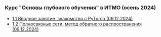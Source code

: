 ### Курс "Основы глубокого обучения" в ИТМО (осень 2024)
- [1.1 Вводное занятие, знакомство с PyTorch (06.12.2024)](Lecture%201)
- [1.2 Полносвязные сети, метод обратного распространения (09.12.2024)](Lecture%202)
